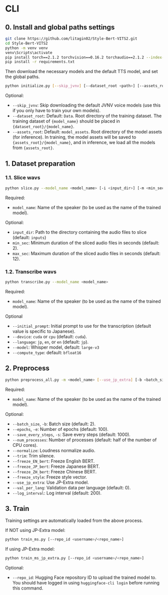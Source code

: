 # CLI

## 0. Install and global paths settings

```bash
git clone https://github.com/litagin02/Style-Bert-VITS2.git
cd Style-Bert-VITS2
python -m venv venv
venv\Scripts\activate
pip install torch==2.1.2 torchvision==0.16.2 torchaudio==2.1.2 --index-url https://download.pytorch.org/whl/cu118
pip install -r requirements.txt
```

Then download the necessary models and the default TTS model, and set the global paths.
```bash
python initialize.py [--skip_jvnv] [--dataset_root <path>] [--assets_root <path>]
```

Optional:
- `--skip_jvnv`: Skip downloading the default JVNV voice models (use this if you only have to train your own models).
- `--dataset_root`: Default: `Data`. Root directory of the training dataset. The training dataset of `{model_name}` should be placed in `{dataset_root}/{model_name}`.
- `--assets_root`: Default: `model_assets`. Root directory of the model assets (for inference). In training, the model assets will be saved to `{assets_root}/{model_name}`, and in inference, we load all the models from `{assets_root}`.


## 1. Dataset preparation

### 1.1. Slice wavs
```bash
python slice.py --model_name <model_name> [-i <input_dir>] [-m <min_sec>] [-M <max_sec>]
```

Required:
- `model_name`: Name of the speaker (to be used as the name of the trained model).

Optional:
- `input_dir`: Path to the directory containing the audio files to slice (default: `inputs`)
- `min_sec`: Minimum duration of the sliced audio files in seconds (default: 2).
- `max_sec`: Maximum duration of the sliced audio files in seconds (default: 12).

### 1.2. Transcribe wavs

```bash
python transcribe.py --model_name <model_name>
```
Required:
- `model_name`: Name of the speaker (to be used as the name of the trained model).

Optional
- `--initial_prompt`: Initial prompt to use for the transcription (default value is specific to Japanese).
- `--device`: `cuda` or `cpu` (default: `cuda`).
- `--language`: `jp`, `en`, or `en` (default: `jp`).
- `--model`: Whisper model, default: `large-v3`
- `--compute_type`: default: `bfloat16`

## 2. Preprocess

```bash
python preprocess_all.py -m <model_name> [--use_jp_extra] [-b <batch_size>] [-e <epochs>] [-s <save_every_steps>] [--num_processes <num_processes>] [--normalize] [--trim] [--val_per_lang <val_per_lang>] [--log_interval <log_interval>] [--freeze_EN_bert] [--freeze_JP_bert] [--freeze_ZH_bert] [--freeze_style] 
```

Required:
- `model_name`: Name of the speaker (to be used as the name of the trained model).

Optional:
- `--batch_size`, `-b`: Batch size (default: 2).
- `--epochs`, `-e`: Number of epochs (default: 100).
- `--save_every_steps`, `-s`: Save every steps (default: 1000).
- `--num_processes`: Number of processes (default: half of the number of CPU cores).
- `--normalize`: Loudness normalize audio.
- `--trim`: Trim silence.
- `--freeze_EN_bert`: Freeze English BERT.
- `--freeze_JP_bert`: Freeze Japanese BERT.
- `--freeze_ZH_bert`: Freeze Chinese BERT.
- `--freeze_style`: Freeze style vector.
- `--use_jp_extra`: Use JP-Extra model.
- `--val_per_lang`: Validation data per language (default: 0).
- `--log_interval`: Log interval (default: 200).

## 3. Train

Training settings are automatically loaded from the above process.

If NOT using JP-Extra model:
```bash
python train_ms.py [--repo_id <username>/<repo_name>]
```

If using JP-Extra model:
```bash
python train_ms_jp_extra.py [--repo_id <username>/<repo_name>]
```

Optional:
- `--repo_id`: Hugging Face repository ID to upload the trained model to. You should have logged in using `huggingface-cli login` before running this command.

